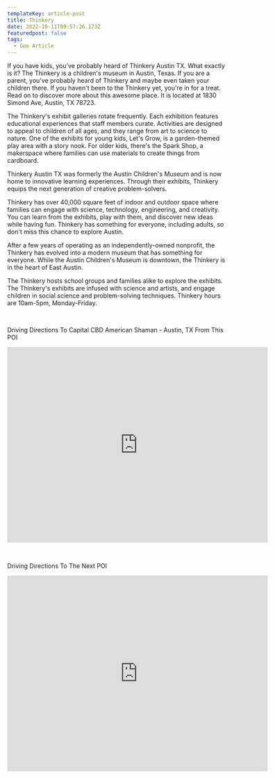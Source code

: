 ```yaml
---
templateKey: article-post
title: Thinkery
date: 2022-10-11T09:57:26.173Z
featuredpost: false
tags:
  - Geo Article
---
```



If you have kids, you've probably heard of Thinkery Austin TX. What exactly is it? The Thinkery is a children's museum in Austin, Texas. If you are a parent, you've probably heard of Thinkery and maybe even taken your children there. If you haven't been to the Thinkery yet, you're in for a treat. Read on to discover more about this awesome place. It is located at 1830 Simond Ave, Austin, TX 78723.



The Thinkery's exhibit galleries rotate frequently. Each exhibition features educational experiences that staff members curate. Activities are designed to appeal to children of all ages, and they range from art to science to nature. One of the exhibits for young kids, Let's Grow, is a garden-themed play area with a story nook. For older kids, there's the Spark Shop, a makerspace where families can use materials to create things from cardboard.

Thinkery Austin TX was formerly the Austin Children's Museum and is now home to innovative learning experiences. Through their exhibits, Thinkery equips the next generation of creative problem-solvers.

Thinkery has over 40,000 square feet of indoor and outdoor space where families can engage with science, technology, engineering, and creativity. You can learn from the exhibits, play with them, and discover new ideas while having fun. Thinkery has something for everyone, including adults, so don't miss this chance to explore Austin.

After a few years of operating as an independently-owned nonprofit, the Thinkery has evolved into a modern museum that has something for everyone. While the Austin Children's Museum is downtown, the Thinkery is in the heart of East Austin. 

The Thinkery hosts school groups and families alike to explore the exhibits. The Thinkery's exhibits are infused with science and artists, and engage children in social science and problem-solving techniques. Thinkery hours are 10am-5pm, Monday-Friday.

 

Driving Directions To Capital CBD American Shaman - Austin, TX From This POI

<iframe src="https://www.google.com/maps/embed?pb=!1m28!1m12!1m3!1d55096.650813162094!2d-97.75017658759191!3d30.335580365357032!2m3!1f0!2f0!3f0!3m2!1i1024!2i768!4f13.1!4m13!3e6!4m5!1s0x8644b5089ad5aa81%3A0x505e64e261623ea7!2sThinkery%2C%201830%20Simond%20Ave%2C%20Austin%2C%20TX%2078723%2C%20United%20States!3m2!1d30.297417!2d-97.704971!4m5!1s0x8644cb31a4fe226f%3A0x34275657f2964730!2sCapital%20CBD%20American%20Shaman%2C%208315%20Burnet%20Rd%20Ste.%20C%2C%20Austin%2C%20TX%2078757%2C%20United%20States!3m2!1d30.3639017!2d-97.7283884!5e0!3m2!1sen!2sph!4v1652349409220!5m2!1sen!2sph" width="600" height="450" style="border:0;" allowfullscreen="" loading="lazy" referrerpolicy="no-referrer-when-downgrade"></iframe>

 

Driving Directions To The Next POI

<iframe src="https://www.google.com/maps/embed?pb=!1m28!1m12!1m3!1d27562.47845319605!2d-97.73909760214019!3d30.28524079377895!2m3!1f0!2f0!3f0!3m2!1i1024!2i768!4f13.1!4m13!3e6!4m5!1s0x8644b5089ad5aa81%3A0x505e64e261623ea7!2sThinkery%2C%201830%20Simond%20Ave%2C%20Austin%2C%20TX%2078723%2C%20United%20States!3m2!1d30.297417!2d-97.704971!4m5!1s0x8644b50a0743c2c3%3A0xb915759d275d7196!2sThe%20Contemporary%20Austin%20-%20Jones%20Center%2C%20700%20Congress%20Ave%2C%20Austin%2C%20TX%2078701%2C%20United%20States!3m2!1d30.269273!2d-97.74283729999999!5e0!3m2!1sen!2sph!4v1652352742220!5m2!1sen!2sph" width="600" height="450" style="border:0;" allowfullscreen="" loading="lazy" referrerpolicy="no-referrer-when-downgrade"></iframe>